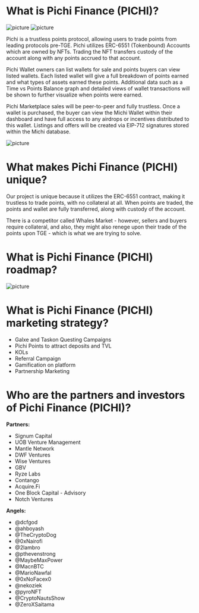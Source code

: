 

# What is Pichi Finance (PICHI)?

![ picture ](https://ik.imagekit.io/l3jhuoqd2/g60VrDLQw3/review_1719571807613.webp)
![ picture ](https://ik.imagekit.io/l3jhuoqd2/g60VrDLQw3/review_1719571652927.webp)

Pichi is a trustless points protocol, allowing users to trade points from leading protocols pre-TGE. Pichi utilizes ERC-6551 (Tokenbound) Accounts which are owned by NFTs. Trading the NFT transfers custody of the account along with any points accrued to that account.   

Pichi Wallet owners can list wallets for sale and points buyers can view listed wallets. Each listed wallet will give a full breakdown of points earned and what types of assets earned these points. Additional data such as a Time vs Points Balance graph and detailed views of wallet transactions will be shown to further visualize when points were earned.   

Pichi Marketplace sales will be peer-to-peer and fully trustless. Once a wallet is purchased, the buyer can view the Michi Wallet within their dashboard and have full access to any airdrops or incentives distributed to this wallet. Listings and offers will be created via EIP-712 signatures stored within the Michi database.   

![ picture ](https://ik.imagekit.io/l3jhuoqd2/g60VrDLQw3/review_1719571732624.webp)

# What makes Pichi Finance (PICHI) unique?
Our project is unique because it utilizes the ERC-6551 contract, making it trustless to trade points, with no collateral at all. When points are traded, the points and wallet are fully transferred, along with custody of the account.   

There is a competitor called Whales Market - however, sellers and buyers require collateral, and also, they might also renege upon their trade of the points upon TGE - which is what we are trying to solve.   

# What is Pichi Finance (PICHI) roadmap?
![ picture ](https://ik.imagekit.io/l3jhuoqd2/g60VrDLQw3/review_1719570268559.png)

# What is Pichi Finance (PICHI) marketing strategy?
* Galxe and Taskon Questing Campaigns
* Pichi Points to attract deposits and TVL
* KOLs
* Referral Campaign
* Gamification on platform
* Partnership Marketing

# Who are the partners and investors of Pichi Finance (PICHI)?
**Partners:**
* Signum Capital
* UOB Venture Management
* Mantle Network
* DWF Ventures
* Wise Ventures
* GBV
* Ryze Labs
* Contango
* Acquire.Fi
* One Block Capital - Advisory
* Notch Ventures
  
**Angels:**
* @dcfgod
* @ahboyash
* @TheCryptoDog
* @0xNairofi
* @2lambro
* @pthevenstrong
* @MaybeMaxPower
* @MacnBTC
* @MarioNawfal
* @0xNoFacex0
* @nekoziek
* @pyroNFT
* @CryptoNautsShow
* @ZeroXSaitama
